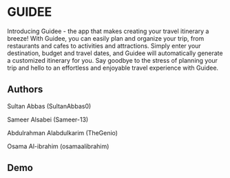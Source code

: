 # GUIDEE

Introducing Guidee - the app that makes creating your travel itinerary a breeze! With Guidee, you can easily plan and organize your trip, from restaurants and cafes to activities and attractions. Simply enter your destination, budget and travel dates, and Guidee will automatically generate a customized itinerary for you.  Say goodbye to the stress of planning your trip and hello to an effortless and enjoyable travel experience with Guidee.

## Authors
Sultan Abbas (SultanAbbas0)

Sameer Alsabei (Sameer-13)

Abdulrahman Alabdulkarim (TheGenio)

Osama Al-ibrahim (osamaalibrahim)

## Demo
